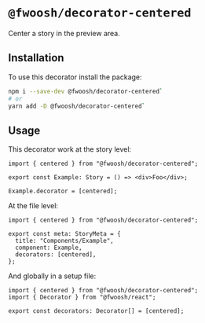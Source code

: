 # `@fwoosh/decorator-centered`

Center a story in the preview area.

## Installation

To use this decorator install the package:

```sh
npm i --save-dev @fwoosh/decorator-centered`
# or
yarn add -D @fwoosh/decorator-centered`
```

## Usage

This decorator work at the story level:

```tsx Example.stories.tsx
import { centered } from "@fwoosh/decorator-centered";

export const Example: Story = () => <div>Foo</div>;

Example.decorator = [centered];
```

At the file level:

```tsx Example.stories.tsx
import { centered } from "@fwoosh/decorator-centered";

export const meta: StoryMeta = {
  title: "Components/Example",
  component: Example,
  decorators: [centered],
};
```

And globally in a setup file:

```tsx fwoosh-setup.ts
import { centered } from "@fwoosh/decorator-centered";
import { Decorator } from "@fwoosh/react";

export const decorators: Decorator[] = [centered];
```
